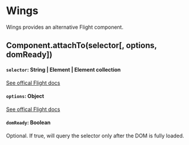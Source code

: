 # Wings

Wings provides an alternative Flight component.

## Component.attachTo(selector[, options, domReady])

#### `selector`: String | Element | Element collection

[See offical Flight docs](https://github.com/flightjs/flight/blob/master/doc/component_api.md#selector-string--element--element-collection)

#### `options`: Object

[See offical Flight docs](https://github.com/flightjs/flight/blob/master/doc/component_api.md#options-object)

#### `domReady`: Boolean

Optional. If true, will query the selector only after the DOM is fully loaded.